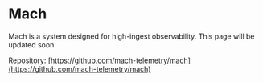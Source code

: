 # Mach

Mach is a system designed for high-ingest observability. This page will be updated soon.

Repository: [https://github.com/mach-telemetry/mach](https://github.com/mach-telemetry/mach)
